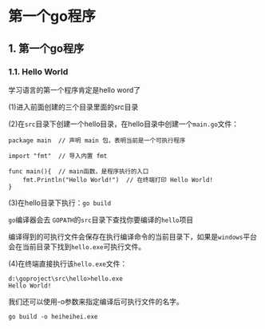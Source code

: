 # 第一个go程序

## 1. 第一个go程序 <a id="&#x7B2C;&#x4E00;&#x4E2A;go&#x7A0B;&#x5E8F;"></a>

### 1.1. Hello World <a id="hello-world"></a>

学习语言的第一个程序肯定是hello word了

\(1\)进入前面创建的三个目录里面的src目录

\(2\)在`src`目录下创建一个hello目录，在hello目录中创建一个`main.go`文件：

```text
package main  // 声明 main 包，表明当前是一个可执行程序

import "fmt"  // 导入内置 fmt 

func main(){  // main函数，是程序执行的入口
    fmt.Println("Hello World!")  // 在终端打印 Hello World!
}
```

\(3\)在hello目录下执行：`go build`

`go`编译器会去 `GOPATH`的`src`目录下查找你要编译的`hello`项目

编译得到的可执行文件会保存在执行编译命令的当前目录下，如果是`windows`平台会在当前目录下找到`hello.exe`可执行文件。

\(4\)在终端直接执行该`hello.exe`文件：

```text
d:\goproject\src\hello>hello.exe
Hello World!
```

我们还可以使用-o参数来指定编译后可执行文件的名字。

`go build -o heiheihei.exe`

